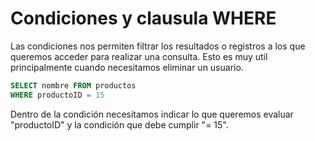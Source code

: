 # Condiciones y clausula WHERE

Las condiciones nos permiten filtrar los resultados o registros a los que queremos acceder para realizar una consulta. Esto es muy util principalmente cuando necesitamos eliminar un usuario.

```sql
SELECT nombre FROM productos
WHERE productoID = 15
```

Dentro de la condición necesitamos indicar lo que queremos evaluar "productoID" y la condición que debe cumplir "= 15".